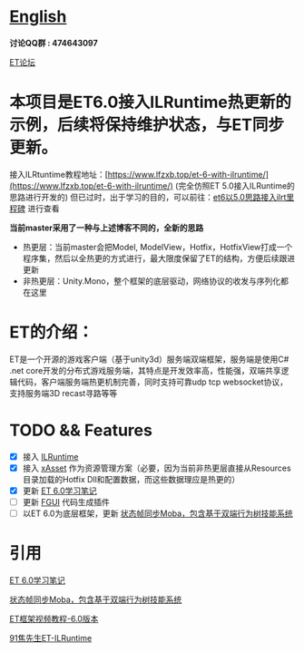 # [English](https://github.com/egametang/Egametang/blob/master/README-EN.md) 

__讨论QQ群 : 474643097__  

[ET论坛](https://et-framework.cn)  

# 本项目是ET6.0接入ILRuntime热更新的示例，后续将保持维护状态，与ET同步更新。

接入ILRtuntime教程地址：[https://www.lfzxb.top/et-6-with-ilruntime/](https://www.lfzxb.top/et-6-with-ilruntime/) (完全仿照ET 5.0接入ILRuntime的思路进行开发的) 但已过时，出于学习的目的，可以前往：[et6以5.0思路接入ilrt里程碑](https://github.com/wqaetly/ET/releases/tag/ilrt-change) 进行查看

**当前master采用了一种与上述博客不同的，全新的思路**

- 热更层：当前master会把Model, ModelView，Hotfix，HotfixView打成一个程序集，然后以全热更的方式进行，最大限度保留了ET的结构，方便后续跟进更新
- 非热更层：Unity.Mono，整个框架的底层驱动，网络协议的收发与序列化都在这里

# ET的介绍：

ET是一个开源的游戏客户端（基于unity3d）服务端双端框架，服务端是使用C# .net core开发的分布式游戏服务端，其特点是开发效率高，性能强，双端共享逻辑代码，客户端服务端热更机制完善，同时支持可靠udp tcp websocket协议，支持服务端3D recast寻路等等

# TODO && Features

- [x] 接入 [ILRuntime](https://github.com/Ourpalm/ILRuntime)
- [x] 接入 [xAsset](https://github.com/xasset/xasset) 作为资源管理方案（必要，因为当前非热更层直接从Resources目录加载的Hotfix Dll和配置数据，而这些数据理应是热更的）
- [x] 更新 [ET 6.0学习笔记](https://www.lfzxb.top/et6.0-study/)
- [ ] 更新 [FGUI](https://www.fairygui.com/) 代码生成插件
- [ ] 以ET 6.0为底层框架，更新 [状态帧同步Moba，包含基于双端行为树技能系统](https://gitee.com/NKG_admin/NKGMobaBasedOnET)

# 引用

[ET 6.0学习笔记](https://www.lfzxb.top/et6.0-study/)

[状态帧同步Moba，包含基于双端行为树技能系统](https://gitee.com/NKG_admin/NKGMobaBasedOnET)

[ET框架视频教程-6.0版本](https://space.bilibili.com/33595745/favlist?fid=759596845&ftype=create)

[91焦先生ET-ILRuntime](https://github.com/mister91jiao/ET_ILRuntime/)
